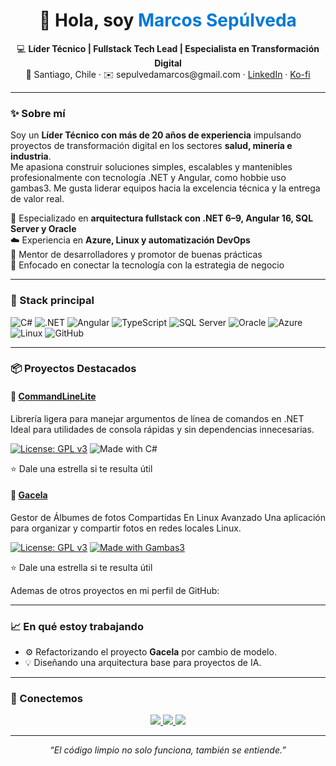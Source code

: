 <!-- PROFILE README -->

<h1 align="center">👋 Hola, soy <span style="color:#0078D7;">Marcos Sepúlveda</span></h1>

<p align="center">
  💻 <b>Líder Técnico | Fullstack Tech Lead | Especialista en Transformación Digital</b><br/>
  📍 Santiago, Chile · ✉️ sepulvedamarcos@gmail.com · 
  <a href="https://www.linkedin.com/in/sepulveda-marcos">LinkedIn</a> · 
  <a href="https://ko-fi.com/sepulvedamarcos">Ko-fi</a>
</p>

---

### ✨ Sobre mí
Soy un **Líder Técnico con más de 20 años de experiencia** impulsando proyectos de transformación digital en los sectores **salud, minería e industria**.  
Me apasiona construir soluciones simples, escalables y mantenibles profesionalmente con tecnología .NET y Angular, como hobbie uso gambas3.
Me gusta liderar equipos hacia la excelencia técnica y la entrega de valor real.

🧩 Especializado en **arquitectura fullstack con .NET 6–9, Angular 16, SQL Server y Oracle**  
☁️ Experiencia en **Azure, Linux y automatización DevOps**  
👥 Mentor de desarrolladores y promotor de buenas prácticas  
🚀 Enfocado en conectar la tecnología con la estrategia de negocio  

---

### 🧠 Stack principal

![C#](https://img.shields.io/badge/C%23-239120?logo=csharp&logoColor=white)
![.NET](https://img.shields.io/badge/.NET-512BD4?logo=dotnet&logoColor=white)
![Angular](https://img.shields.io/badge/Angular-DD0031?logo=angular&logoColor=white)
![TypeScript](https://img.shields.io/badge/TypeScript-007ACC?logo=typescript&logoColor=white)
![SQL Server](https://img.shields.io/badge/SQL%20Server-CC2927?logo=microsoftsqlserver&logoColor=white)
![Oracle](https://img.shields.io/badge/Oracle-F80000?logo=oracle&logoColor=white)
![Azure](https://img.shields.io/badge/Azure-0089D6?logo=microsoftazure&logoColor=white)
![Linux](https://img.shields.io/badge/Linux-FCC624?logo=linux&logoColor=black)
![GitHub](https://img.shields.io/badge/GitHub-181717?logo=github)

---

### 📦 Proyectos Destacados

#### 🧰 [CommandLineLite](https://github.com/sepulvedamarcos/CommandLineLite)
Librería ligera para manejar argumentos de línea de comandos en .NET  
Ideal para utilidades de consola rápidas y sin dependencias innecesarias. 

[![License: GPL v3](https://img.shields.io/badge/License-GPLv3-blue.svg)](https://www.gnu.org/licenses/gpl-3.0)
![Made with C#](https://img.shields.io/badge/Made%20with-C%23-239120.svg?logo=csharp)

⭐ Dale una estrella si te resulta útil  

#### 🧰 [Gacela](https://github.com/sepulvedamarcos/gacela)
Gestor de Álbumes de fotos Compartidas En Linux Avanzado
Una aplicación para organizar y compartir fotos en redes locales Linux.

[![License: GPL v3](https://img.shields.io/badge/License-GPLv3-blue.svg)](https://www.gnu.org/licenses/gpl-3.0)
[![Made with Gambas3](https://img.shields.io/badge/Made%20with-Gambas3-green.svg)](http://gambas.sourceforge.net/)

⭐ Dale una estrella si te resulta útil  

Ademas de otros proyectos en mi perfil de GitHub:

---

### 📈 En qué estoy trabajando
- ⚙️ Refactorizando el proyecto **Gacela** por cambio de modelo.
- 💡 Diseñando una arquitectura base para proyectos de IA.

---

### 🤝 Conectemos

<p align="center">
  <a href="https://www.linkedin.com/in/sepulveda-marcos">
    <img src="https://img.shields.io/badge/LinkedIn-Marcos%20Sep%C3%BAlveda-blue?logo=linkedin&logoColor=white" />
  </a>
  <a href="mailto:sepulvedamarcos@gmail.com">
    <img src="https://img.shields.io/badge/Email-sepulvedamarcos%40gmail.com-red?logo=gmail&logoColor=white" />
  </a>
  <a href="https://ko-fi.com/sepulvedamarcos">
    <img src="https://img.shields.io/badge/Ko--fi-Apoyar%20con%20un%20caf%C3%A9-ff5e5b?logo=kofi&logoColor=white" />
  </a>
</p>

---

<p align="center">
  <i>“El código limpio no solo funciona, también se entiende.”</i>
</p>
